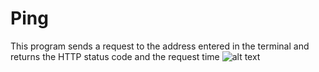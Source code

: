 # Ping
This program sends a request to the address entered in the terminal and returns the HTTP status code and the request time
![alt text](https://github.com/Ovvertone/Ping/blob/master/skrin1.jpg "Ping running with the -t key")
